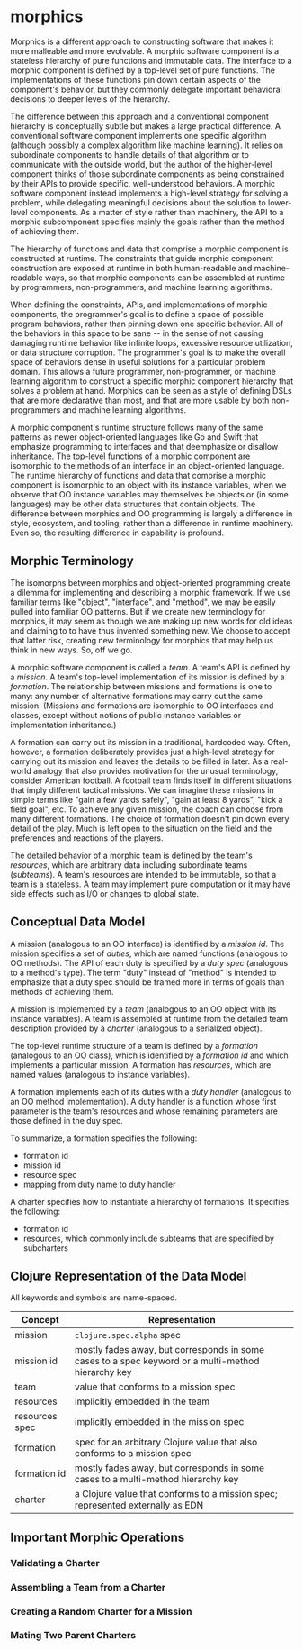 # morphics

Morphics is a different approach to constructing software that makes it more malleable and more
evolvable. A morphic software component is a stateless hierarchy of pure functions and immutable
data. The interface to a morphic component is defined by a top-level set of pure functions. The
implementations of these functions pin down certain aspects of the component's behavior, but they
commonly delegate important behavioral decisions to deeper levels of the hierarchy.

The difference between this approach and a conventional component hierarchy is conceptually subtle
but makes a large practical difference. A conventional software component implements one specific
algorithm (although possibly a complex algorithm like machine learning). It relies on subordinate
components to handle details of that algorithm or to communicate with the outside world, but the
author of the higher-level component thinks of those subordinate components as being constrained by
their APIs to provide specific, well-understood behaviors. A morphic software component instead
implements a high-level strategy for solving a problem, while delegating meaningful decisions about
the solution to lower-level components. As a matter of style rather than machinery, the API to a
morphic subcomponent specifies mainly the goals rather than the method of achieving them.

The hierarchy of functions and data that comprise a morphic component is constructed at runtime. The
constraints that guide morphic component construction are exposed at runtime in both human-readable
and machine-readable ways, so that morphic components can be assembled at runtime by programmers,
non-programmers, and machine learning algorithms.

When defining the constraints, APIs, and implementations of morphic components, the programmer's
goal is to define a space of possible program behaviors, rather than pinning down one specific
behavior.  All of the behaviors in this space to be sane -- in the sense of not causing damaging
runtime behavior like infinite loops, excessive resource utilization, or data structure
corruption. The programmer's goal is to make the overall space of behaviors dense in useful
solutions for a particular problem domain. This allows a future programmer, non-programmer, or
machine learning algorithm to construct a specific morphic component hierarchy that solves a problem
at hand. Morphics can be seen as a style of defining DSLs that are more declarative than most, and
that are more usable by both non-programmers and machine learning algorithms.

A morphic component's runtime structure follows many of the same patterns as newer object-oriented
languages like Go and Swift that emphasize programming to interfaces and that deemphasize or
disallow inheritance. The top-level functions of a morphic component are isomorphic to the methods
of an interface in an object-oriented language. The runtime hierarchy of functions and data that
comprise a morphic component is isomorphic to an object with its instance variables, when we observe
that OO instance variables may themselves be objects or (in some languages) may be other data
structures that contain objects. The difference between morphics and OO programming is largely a
difference in style, ecosystem, and tooling, rather than a difference in runtime machinery. Even so,
the resulting difference in capability is profound.

## Morphic Terminology

The isomorphs between morphics and object-oriented programming create a dilemma for implementing and
describing a morphic framework. If we use familiar terms like "object", "interface", and "method",
we may be easily pulled into familiar OO patterns. But if we create new terminology for morphics, it
may seem as though we are making up new words for old ideas and claiming to to have thus invented
something new. We choose to accept that latter risk, creating new terminology for morphics that may
help us think in new ways. So, off we go.

A morphic software component is called a _team_. A team's API is defined by a _mission_. A team's
top-level implementation of its mission is defined by a _formation_. The relationship between
missions and formations is one to many: any number of alternative formations may carry out the same
mission. (Missions and formations are isomorphic to OO interfaces and classes, except without
notions of public instance variables or implementation inheritance.)

A formation can carry out its mission in a traditional, hardcoded way. Often, however, a formation
deliberately provides just a high-level strategy for carrying out its mission and leaves the details
to be filled in later. As a real-world analogy that also provides motivation for the unusual
terminology, consider American football. A football team finds itself in different situations that
imply different tactical missions. We can imagine these missions in simple terms like "gain a few
yards safely", "gain at least 8 yards", "kick a field goal", etc. To achieve any given mission, the
coach can choose from many different formations. The choice of formation doesn't pin down every
detail of the play. Much is left open to the situation on the field and the preferences and
reactions of the players.

The detailed behavior of a morphic team is defined by the team's _resources_, which are arbitrary
data including subordinate teams (_subteams_). A team's resources are intended to be
immutable, so that a team is a stateless. A team may implement pure computation or it may have side
effects such as I/O or changes to global state.

## Conceptual Data Model

A mission (analogous to an OO interface) is identified by a _mission id_.  The mission specifies a
set of _duties_, which are named functions (analogous to OO methods). The API of each duty is
specified by a _duty spec_ (analogous to a method's type). The term "duty" instead of "method" is
intended to emphasize that a duty spec should be framed more in terms of goals than methods of
achieving them.

A mission is implemented by a _team_ (analogous to an OO object with its instance variables). A team
is assembled at runtime from the detailed team description provided by a _charter_ (analogous to
a serialized object).

The top-level runtime structure of a team is defined by a _formation_ (analogous to an OO class),
which is identified by a _formation id_ and which implements a particular mission.  A formation
has _resources_, which are named values (analogous to instance variables).

A formation implements each of its duties with a _duty handler_ (analogous to an OO method
implementation). A duty handler is a function whose first parameter is the team's resources and
whose remaining parameters are those defined in the duy spec.

To summarize, a formation specifies the following:
* formation id
* mission id
* resource spec
* mapping from duty name to duty handler

A charter specifies how to instantiate a hierarchy of formations. It specifies the following:
* formation id
* resources, which commonly include subteams that are specified by subcharters

## Clojure Representation of the Data Model

All keywords and symbols are name-spaced.

| Concept | Representation |
| ------ | ------------ |
| mission | `clojure.spec.alpha` spec |
| mission id | mostly fades away, but corresponds in some cases to a spec keyword or a multi-method hierarchy key |
| team | value that conforms to a mission spec |
| resources | implicitly embedded in the team |
| resources spec | implicitly embedded in the mission spec |
| formation | spec for an arbitrary Clojure value that also conforms to a mission spec |
| formation id | mostly fades away, but corresponds in some cases to a multi-method hierarchy key |
| charter | a Clojure value that conforms to a mission spec; represented externally as EDN |

## Important Morphic Operations

### Validating a Charter

### Assembling a Team from a Charter

### Creating a Random Charter for a Mission

### Mating Two Parent Charters




